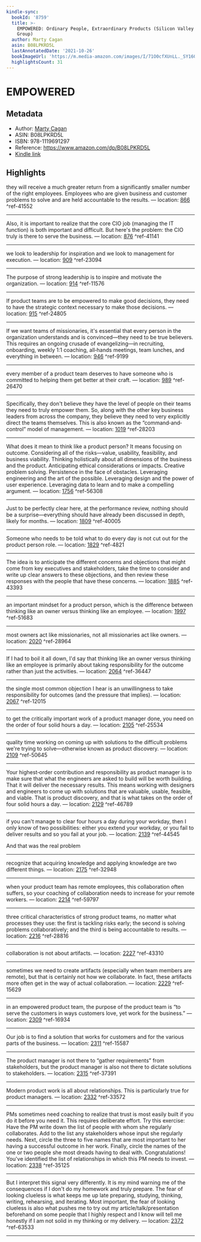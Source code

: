 ```yaml
---
kindle-sync:
  bookId: '8759'
  title: >-
    EMPOWERED: Ordinary People, Extraordinary Products (Silicon Valley Product
    Group)
  author: Marty Cagan
  asin: B08LPKRD5L
  lastAnnotatedDate: '2021-10-26'
  bookImageUrl: 'https://m.media-amazon.com/images/I/71O0cfXUnLL._SY160.jpg'
  highlightsCount: 31
---
```

# EMPOWERED
## Metadata
* Author: [Marty Cagan](https://www.amazon.com/Marty-Cagan/e/B00J21JTNM/ref=dp_byline_cont_ebooks_1)
* ASIN: B08LPKRD5L
* ISBN: 978-1119691297
* Reference: https://www.amazon.com/dp/B08LPKRD5L
* [Kindle link](kindle://book?action=open&asin=B08LPKRD5L)

## Highlights
they will receive a much greater return from a significantly smaller number of the right employees. Employees who are given business and customer problems to solve and are held accountable to the results. — location: [866](kindle://book?action=open&asin=B08LPKRD5L&location=866) ^ref-41552

---
Also, it is important to realize that the core CIO job (managing the IT function) is both important and difficult. But here's the problem: the CIO truly is there to serve the business. — location: [876](kindle://book?action=open&asin=B08LPKRD5L&location=876) ^ref-41141

---
we look to leadership for inspiration and we look to management for execution. — location: [909](kindle://book?action=open&asin=B08LPKRD5L&location=909) ^ref-23094

---
The purpose of strong leadership is to inspire and motivate the organization. — location: [914](kindle://book?action=open&asin=B08LPKRD5L&location=914) ^ref-11576

---
If product teams are to be empowered to make good decisions, they need to have the strategic context necessary to make those decisions. — location: [915](kindle://book?action=open&asin=B08LPKRD5L&location=915) ^ref-24805

---
If we want teams of missionaries, it's essential that every person in the organization understands and is convinced—they need to be true believers. This requires an ongoing crusade of evangelizing—in recruiting, onboarding, weekly 1:1 coaching, all‐hands meetings, team lunches, and everything in between. — location: [946](kindle://book?action=open&asin=B08LPKRD5L&location=946) ^ref-9199

---
every member of a product team deserves to have someone who is committed to helping them get better at their craft. — location: [989](kindle://book?action=open&asin=B08LPKRD5L&location=989) ^ref-26470

---
Specifically, they don't believe they have the level of people on their teams they need to truly empower them. So, along with the other key business leaders from across the company, they believe they need to very explicitly direct the teams themselves. This is also known as the “command‐and‐control” model of management. — location: [1019](kindle://book?action=open&asin=B08LPKRD5L&location=1019) ^ref-28203

---
What does it mean to think like a product person? It means focusing on outcome. Considering all of the risks—value, usability, feasibility, and business viability. Thinking holistically about all dimensions of the business and the product. Anticipating ethical considerations or impacts. Creative problem solving. Persistence in the face of obstacles. Leveraging engineering and the art of the possible. Leveraging design and the power of user experience. Leveraging data to learn and to make a compelling argument. — location: [1756](kindle://book?action=open&asin=B08LPKRD5L&location=1756) ^ref-56308

---
Just to be perfectly clear here, at the performance review, nothing should be a surprise—everything should have already been discussed in depth, likely for months. — location: [1809](kindle://book?action=open&asin=B08LPKRD5L&location=1809) ^ref-40005

---
Someone who needs to be told what to do every day is not cut out for the product person role. — location: [1829](kindle://book?action=open&asin=B08LPKRD5L&location=1829) ^ref-4821

---
The idea is to anticipate the different concerns and objections that might come from key executives and stakeholders, take the time to consider and write up clear answers to these objections, and then review these responses with the people that have these concerns. — location: [1885](kindle://book?action=open&asin=B08LPKRD5L&location=1885) ^ref-43393

---
an important mindset for a product person, which is the difference between thinking like an owner versus thinking like an employee. — location: [1997](kindle://book?action=open&asin=B08LPKRD5L&location=1997) ^ref-51683

---
most owners act like missionaries, not all missionaries act like owners. — location: [2020](kindle://book?action=open&asin=B08LPKRD5L&location=2020) ^ref-28964

---
If I had to boil it all down, I'd say that thinking like an owner versus thinking like an employee is primarily about taking responsibility for the outcome rather than just the activities. — location: [2064](kindle://book?action=open&asin=B08LPKRD5L&location=2064) ^ref-36447

---
the single most common objection I hear is an unwillingness to take responsibility for outcomes (and the pressure that implies). — location: [2067](kindle://book?action=open&asin=B08LPKRD5L&location=2067) ^ref-12015

---
to get the critically important work of a product manager done, you need on the order of four solid hours a day. — location: [2105](kindle://book?action=open&asin=B08LPKRD5L&location=2105) ^ref-25534

---
quality time working on coming up with solutions to the difficult problems we're trying to solve—otherwise known as product discovery. — location: [2109](kindle://book?action=open&asin=B08LPKRD5L&location=2109) ^ref-50645

---
Your highest‐order contribution and responsibility as product manager is to make sure that what the engineers are asked to build will be worth building. That it will deliver the necessary results. This means working with designers and engineers to come up with solutions that are valuable, usable, feasible, and viable. That is product discovery, and that is what takes on the order of four solid hours a day. — location: [2129](kindle://book?action=open&asin=B08LPKRD5L&location=2129) ^ref-46789

---
if you can't manage to clear four hours a day during your workday, then I only know of two possibilities: either you extend your workday, or you fail to deliver results and so you fail at your job. — location: [2139](kindle://book?action=open&asin=B08LPKRD5L&location=2139) ^ref-44545

And that was the real problem

---
recognize that acquiring knowledge and applying knowledge are two different things. — location: [2175](kindle://book?action=open&asin=B08LPKRD5L&location=2175) ^ref-32948

---
when your product team has remote employees, this collaboration often suffers, so your coaching of collaboration needs to increase for your remote workers. — location: [2214](kindle://book?action=open&asin=B08LPKRD5L&location=2214) ^ref-59797

---
three critical characteristics of strong product teams, no matter what processes they use: the first is tackling risks early; the second is solving problems collaboratively; and the third is being accountable to results. — location: [2216](kindle://book?action=open&asin=B08LPKRD5L&location=2216) ^ref-28816

---
collaboration is not about artifacts. — location: [2227](kindle://book?action=open&asin=B08LPKRD5L&location=2227) ^ref-43310

---
sometimes we need to create artifacts (especially when team members are remote), but that is certainly not how we collaborate. In fact, these artifacts more often get in the way of actual collaboration. — location: [2229](kindle://book?action=open&asin=B08LPKRD5L&location=2229) ^ref-15629

---
in an empowered product team, the purpose of the product team is “to serve the customers in ways customers love, yet work for the business.” — location: [2309](kindle://book?action=open&asin=B08LPKRD5L&location=2309) ^ref-16934

---
Our job is to find a solution that works for customers and for the various parts of the business. — location: [2311](kindle://book?action=open&asin=B08LPKRD5L&location=2311) ^ref-15587

---
The product manager is not there to “gather requirements” from stakeholders, but the product manager is also not there to dictate solutions to stakeholders. — location: [2315](kindle://book?action=open&asin=B08LPKRD5L&location=2315) ^ref-37391

---
Modern product work is all about relationships. This is particularly true for product managers. — location: [2332](kindle://book?action=open&asin=B08LPKRD5L&location=2332) ^ref-33572

---
PMs sometimes need coaching to realize that trust is most easily built if you do it before you need it. This requires deliberate effort. Try this exercise: Have the PM write down the list of people with whom she regularly collaborates. Add to the list any stakeholders whose input she regularly needs. Next, circle the three to five names that are most important to her having a successful outcome in her work. Finally, circle the names of the one or two people she most dreads having to deal with. Congratulations! You've identified the list of relationships in which this PM needs to invest. — location: [2338](kindle://book?action=open&asin=B08LPKRD5L&location=2338) ^ref-35125

---
But I interpret this signal very differently. It is my mind warning me of the consequences if I don't do my homework and truly prepare. The fear of looking clueless is what keeps me up late preparing, studying, thinking, writing, rehearsing, and iterating. Most important, the fear of looking clueless is also what pushes me to try out my article/talk/presentation beforehand on some people that I highly respect and I know will tell me honestly if I am not solid in my thinking or my delivery. — location: [2372](kindle://book?action=open&asin=B08LPKRD5L&location=2372) ^ref-63533

---
